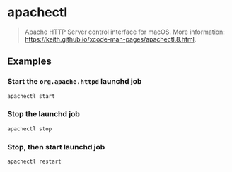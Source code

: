 # apachectl

> Apache HTTP Server control interface for macOS. More information: <https://keith.github.io/xcode-man-pages/apachectl.8.html>.

## Examples

### Start the `org.apache.httpd` launchd job

```bash
apachectl start
```

### Stop the launchd job

```bash
apachectl stop
```

### Stop, then start launchd job

```bash
apachectl restart
```
